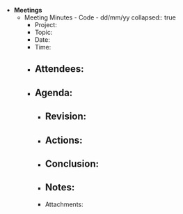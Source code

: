 - **Meetings**
	- Meeting Minutes - Code - dd/mm/yy
	  collapsed:: true
		- Project:
		- Topic:
		- Date:
		- Time:
		- Attendees:
			-
		- Agenda:
			-
			- Revision:
				-
			- Actions:
				-
			- Conclusion:
				-
			- Notes:
				-
			- Attachments: